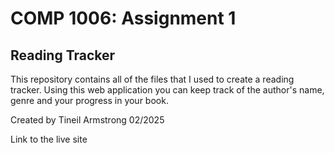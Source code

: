 <h1>COMP 1006: Assignment 1</h1>
<h2>Reading Tracker</h2>
<p>This repository contains all of the files that I used to create a reading tracker. Using this web application you can keep track of the author's name, genre and your progress in your book.</p>
<p>Created by Tineil Armstrong 02/2025</p>
<a>Link to the live site</a>